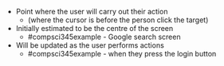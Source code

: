 - Point where the user will carry out their action
	- (where the cursor is before the person click the target)
- Initially estimated to be the centre of the screen
	- #compsci345example - Google search screen
- Will be updated as the user performs actions
	- #compsci345example - when they press the login button